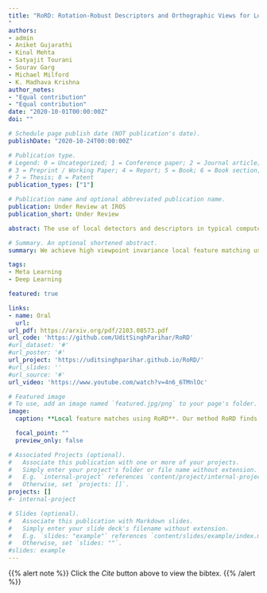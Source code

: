 ```yaml
---
title: "RoRD: Rotation-Robust Descriptors and Orthographic Views for Local Feature Matching
"
authors:
- admin
- Aniket Gujarathi
- Kinal Mehta
- Satyajit Tourani
- Sourav Garg
- Michael Milford
- K. Madhava Krishna
author_notes:
- "Equal contribution"
- "Equal contribution"
date: "2020-10-01T00:00:00Z"
doi: ""

# Schedule page publish date (NOT publication's date).
publishDate: "2020-10-24T00:00:00Z"

# Publication type.
# Legend: 0 = Uncategorized; 1 = Conference paper; 2 = Journal article;
# 3 = Preprint / Working Paper; 4 = Report; 5 = Book; 6 = Book section;
# 7 = Thesis; 8 = Patent
publication_types: ["1"]

# Publication name and optional abbreviated publication name.
publication: Under Review at IROS
publication_short: Under Review

abstract: The use of local detectors and descriptors in typical computer vision pipelines work well until variations in viewpoint and appearance change become extreme. Past research in this area has typically focused on one of two approaches to this challenge: the use of projections into spaces more suitable for feature matching under extreme viewpoint changes, and attempting to learn features that are inherently more robust to viewpoint change. In this paper, we present a novel framework that combines learning of invariant descriptors through data augmentation and orthographic viewpoint projection. We propose rotation-robust local descriptors, learnt through training data augmentation based on rotation homographies, and a correspondence ensemble technique that combines vanilla feature correspondences with those obtained through rotation-robust features. Using a range of benchmark datasets as well as contributing a new bespoke dataset for this research domain, we evaluate the effectiveness of the proposed approach on key tasks including pose estimation and visual place recognition. Our system outperforms a range of baseline and state-of-the-art techniques, including enabling higher levels of place recognition precision across opposing place viewpoints and achieves practically-useful performance levels even under extreme viewpoint changes.

# Summary. An optional shortened abstract.
summary: We achieve high viewpoint invariance local feature matching using rotation homographies during training and converting perspective image to orthographic for feature matching.

tags:
- Meta Learning
- Deep Learning

featured: true

links:
- name: Oral
  url: 
url_pdf: https://arxiv.org/pdf/2103.08573.pdf
url_code: 'https://github.com/UditSinghParihar/RoRD'
#url_dataset: '#'
#url_poster: '#'
url_project: 'https://uditsinghparihar.github.io/RoRD/'
#url_slides: ''
#url_source: '#'
url_video: 'https://www.youtube.com/watch?v=4n6_6TMnlOc'

# Featured image
# To use, add an image named `featured.jpg/png` to your page's folder. 
image:
  caption: **Local feature matches using RoRD**. Our method RoRD finds precise local feature correspondences under extreme viewpoint (180 degrees) changes for both indoor and outdoor sequences.  

  focal_point: ""
  preview_only: false

# Associated Projects (optional).
#   Associate this publication with one or more of your projects.
#   Simply enter your project's folder or file name without extension.
#   E.g. `internal-project` references `content/project/internal-project/index.md`.
#   Otherwise, set `projects: []`.
projects: []
#- internal-project

# Slides (optional).
#   Associate this publication with Markdown slides.
#   Simply enter your slide deck's filename without extension.
#   E.g. `slides: "example"` references `content/slides/example/index.md`.
#   Otherwise, set `slides: ""`.
#slides: example
---
```


{{% alert note %}}
Click the *Cite* button above to view the bibtex.
{{% /alert %}}

